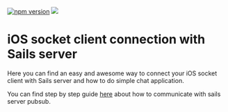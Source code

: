 <p align="left">
  <a href="https://www.logisticinfotech.com/blog/realtime-communication-using-socketio-sailsjs/"><img alt="npm version" src="https://img.shields.io/badge/npm-v4.0.0.0-green.svg"></a>
  <a href="https://www.logisticinfotech.com/blog/realtime-communication-using-socketio-sailsjs/"<><img src="https://img.shields.io/badge/license-MIT-orange.svg"></a>
</p>


# iOS socket client connection with Sails server
Here you can find an easy and awesome way to connect your iOS socket client with Sails server and how to do simple chat application.

You can find step by step guide [here](https://www.logisticinfotech.com/blog/realtime-communication-using-socketio-sailsjs/) about how to communicate with sails server pubsub.
